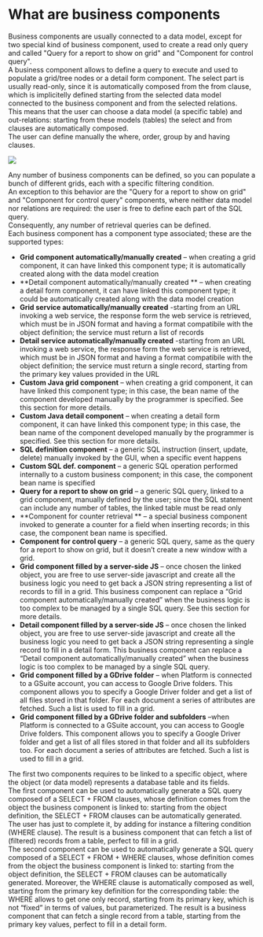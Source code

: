 # What are business components

Business components are usually connected to a data model, except for two special kind of business component, used to create a read only query and called "Query for a report to show on grid" and "Component for control query".\
A business component allows to define a query to execute and used to populate a grid/tree nodes or a detail form component. The select part is usually read-only, since it is automatically composed from the from clause, which is implicitelly defined starting from the selected data model connected to the business component and from the selected relations.\
This means that the user can choose a data model (a specific table) and out-relations: starting from these models (tables) the select and from clauses are automatically composed.\
The user can define manually the where, order, group by and having clauses.

![](http://4wsplatform.org/wp-content/uploads/2015/12/BC-1024x487.jpg)

Any number of business components can be defined, so you can populate a bunch of different grids, each with a specific filtering condition.\
An exception to this behavior are the "Query for a report to show on grid" and "Component for control query" components, where neither data model nor relations are required: the user is free to define each part of the SQL query.\
Consequently, any number of retrieval queries can be defined.\
Each business component has a component type associated; these are the supported types:

* **Grid component automatically/manually created**  – when creating a grid component, it can have linked this component type; it is automatically created along with the data model creation
* **Detail component automatically/manually created ** – when creating a detail form component, it can have linked this component type; it could be automatically created along with the data model creation
* **Grid service automatically/manually created**  -starting from an URL invoking a web service, the response form the web service is retrieved, which must be in JSON format and having a format compatibile with the object definition; the service must return a list of records
* **Detail service automatically/manually created**  -starting from an URL invoking a web service, the response form the web service is retrieved, which must be in JSON format and having a format compatibile with the object definition; the service must return a single record, starting from the primary key values provided in the URL
* **Custom Java grid component**  – when creating a grid component, it can have linked this component type; in this case, the bean name of the component developed manually by the programmer is specified. See this section for more details.
* **Custom Java detail component**  – when creating a detail form component, it can have linked this component type; in this case, the bean name of the component developed manually by the programmer is specified. See this section for more details.
* **SQL definition component**  – a generic SQL instruction (insert, update, delete) manually invoked by the GUI, when a specific event happens
* **Custom SQL def. component**  – a generic SQL operation performed internally to a custom business component; in this case, the component bean name is specified
* **Query for a report to show on grid**  – a generic SQL query, linked to a grid component, manually defined by the user; since the SQL statement can include any number of tables, the linked table must be read only
* **Component for counter retrieval ** – a special business component invoked to generate a counter for a field when inserting records; in this case, the component bean name is specified.
* **Component for control query**  – a generic SQL query, same as the query for a report to show on grid, but it doesn’t create a new window with a grid.
* **Grid component filled by a server-side JS**  – once chosen the linked object, you are free to use server-side javascript and create all the business logic you need to get back a JSON string representing a list of records to fill in a grid. This business component can replace a “Grid component automatically/manually created” when the business logic is too complex to be managed by a single SQL query. See this section for more details.
* **Detail component filled by a server-side JS**  – once chosen the linked object, you are free to use server-side javascript and create all the business logic you need to get back a JSON string representing a single record to fill in a detail form. This business component can replace a “Detail component automatically/manually created” when the business logic is too complex to be managed by a single SQL query.
* **Grid component filled by a GDrive folder**  – when Platform is connected to a GSuite account, you can access to Google Drive folders. This component allows you to specify a Google Driver folder and get a list of all files stored in that folder. For each document a series of attributes are fetched. Such a list is used to fill in a grid.
* **Grid component filled by a GDrive folder and subfolders**  –when Platform is connected to a GSuite account, you can access to Google Drive folders. This component allows you to specify a Google Driver folder and get a list of all files stored in that folder and all its subfolders too. For each document a series of attributes are fetched. Such a list is used to fill in a grid.

The first two components requires to be linked to a specific object, where the object (or data model) represents a database table and its fields.\
The first component can be used to automatically generate a SQL query composed of a SELECT + FROM clauses, whose definition comes from the object the business component is linked to: starting from the object definition, the SELECT + FROM clauses can be automatically generated. The user has just to complete it, by adding for instance a filtering condition (WHERE clause). The result is a business component that can fetch a list of (filtered) records from a table, perfect to fill in a grid.\
The second component can be used to automatically generate a SQL query composed of a SELECT + FROM + WHERE clauses, whose definition comes from the object the business component is linked to: starting from the object definition, the SELECT + FROM clauses can be automatically generated. Moreover, the WHERE clause is automatically composed as well, starting from the primary key definition for the corresponding table: the WHERE allows to get one only record, starting from its primary key, which is not “fixed” in terms of values, but parameterized. The result is a business component that can fetch a single record from a table, starting from the primary key values, perfect to fill in a detail form.
